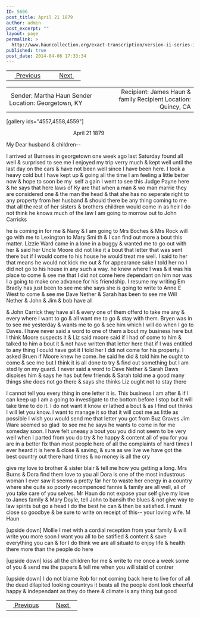 ```yaml
---
ID: 5606
post_title: April 21 1879
author: admin
post_excerpt: ""
layout: page
permalink: >
  http://www.hauncollection.org/exact-transcription/version-ii-series-iv/april-21-1879/
published: true
post_date: 2014-04-06 17:33:34
---
```

<table style="width: 100%;" align="center">
<tbody>
<tr>
<td width="50%"> <a href="http://www.hauncollection.org/version-2/version-ii-series-iv/july-18-1878/"><img src="https://lh3.googleusercontent.com/-EFJpxxNiPNw/VqgtWBCZrMI/AAAAAAAAAFU/WfY4lPFWWkg/s800-Ic42/Soeb-Plain-Arrows-8-10px.png" alt="" width="10" height="10" /> Previous</a></td>
<td style="text-align: right;"><a href="http://www.hauncollection.org/version-2/version-ii-series-iv/may-18-1879/">Next <img src="https://lh3.googleusercontent.com/-67k0cYlpXHw/VqgtWKz1MXI/AAAAAAAAAFU/k9PW_Piyurk/s800-Ic42/Soeb-Plain-Arrows-5-10px.png" alt="" width="10" height="10" /></a></td>
</tr>
</tbody>
</table>
<table style="width: 100%;" align="center">
<tbody>
<tr>
<td width="50%"> Sender: Martha Haun
Sender Location: Georgetown, KY</td>
<td style="text-align: right;">Recipient: James Haun &amp; family
Recipient Location: Quincy, CA</td>
</tr>
</tbody>
</table>
[gallery ids="4557,4558,4559"]
<p style="padding-left: 180px;">April 21 1879</p>
My Dear husband &amp; children--

I arrived at Burnses in georgetown one
week ago last Saturday found all well
&amp; surprised to see me I enjoyed my trip
verry much &amp; kept well until the last day
on the cars &amp; have not been well since I
have been here. I took a heavy cold but
I have kept up &amp; going all the time I am
feeling a little better now &amp; hope to soon
be my  self a gain I went to see this
Judge Payne here &amp; he says that here
laws of Ky are that when a man &amp; wo
man marrie they are considered one &amp; the
man the head &amp; that she has no seperate
right to any property from her husband
&amp; should there be any thing coming to
me that all the rest of her sisters &amp;
brothers children would come in as heir
I do not think he knows much of the law
I am going to morrow out to John Carricks

he is coming in for me &amp; Nany &amp; I
am going to Mrs Boches &amp; Mrs Rock
will go with me to Lexington to Mary Smi
th &amp; I can find out more a bout this
matter. Lizzie Ward came in a lone
in a buggy &amp; wanted me to go out with
her &amp; said her Uncle Moore did not
like it a bout that letter that was
sent there but if I would come to his
house he would treat me well. I said
to her that means he would not kick
me out &amp; for appearance sake I told
her no I did not go to his house in
any such a way. he knew where I was
&amp; it was his place to come &amp; see me
that I did not come here dependant on him
nor was I a going to make one advance
for his friendship. I resume my writing
Em Bradly has just been to see me she says she
is going to write to Anne E West to come &amp; see me
Dave Nether &amp; Sarah has been to see me
Will Nether &amp; John &amp; Jim &amp; bob have all

&amp; John Carrick they have all &amp; every one
of them offerd to take me any &amp; every
where I want to go &amp; all want me to go
&amp; stay with them. Bryen was in to
see me yesterday &amp; wants me to go
&amp; see him which I will do when I go to
Daves. I have never said a word to one
of them a bout my business here but
I think Moore suspects it &amp; Liz said moore
said if I had of come to him &amp; talked to
him a bout it &amp; not have written that letter
here that if I was entitled to any thing
I could have got it I told her I ddi not come
for his property. I asked Bruen if Moore
knew he come. he said he did &amp; told him he
ought to come &amp; see me but I think it is all
done to try &amp; find out something but I am sted
ly on my guard. I never said a word to
Dave Nether &amp; Sarah Daws dispises him &amp;
says he has but few friends &amp; Sarah told
me a good many things she does not go there
&amp; says she thinks Liz ought not to stay there

I cannot tell you every thing in one letter
it is. This business I am after &amp; if I can
keep up I am a going to investigate to
the bottom before I stop but it will
take time to do it. I do not want it know
er lathed a bout &amp; as I find out thinks
I will let you know. I want to manage
it so that it will cost me as little as possible
I wish you would send me that letter you
got from Buz Graves Jim Ware seemed
so glad  to see me he says he wants to
come in for me someday soon. I have
felt uneasy a bout you you did not seem to
be very well when I parted from you do try
&amp; he happy &amp; content all of you for you
are in a better fix than most people here
of all the complaints of hard times I ever
heard it is here &amp; close &amp; saving, &amp; sure
as we live we have got the best country out
there hard times &amp; no money is all the cry

give my love to brother &amp; sister
blair &amp; tell me how you getting
a long. Mrs Burns &amp; Dora find
them love to you all Dora is one
of the most industrous woman I
ever saw it seems a pretty far
her to waste her energy in a
country where she quite so poorly
recompenced fannie &amp; family are
all well, all of you take care of you
selves. Mr Haun do not expose your
self give my love to Janes family
&amp; Mary Doyle, tell John to bansih the
blues &amp; not give way to law spirits
but go a head I do the best he can &amp;
then be satisfied. I must close so
goodbye &amp; be sure to write on receipt
of this-- your loving wife.
M Haun

[upside down]
Mollie I met with a cordial reception from your family &amp; will write you more soon
I want you all to be satified &amp; content &amp; save everything you can &amp; for I do
think we are all situatd to enjoy life &amp; health there more than the people do here

[upside down]
kiss all the children for me &amp; write to
me once a week some of you &amp; send me the
papers &amp; tell me when you will staid
of contrer

[upside down]
I do not blame Rob for not coming back
here to live for of all the dead dilapited
looking countrys it beats all the people
dont look cheerful happy &amp; independant as they
do there &amp; climate is any thing but good

<table style="width: 100%;" align="center">
<tbody>
<tr>
<td width="50%"> <a href="http://www.hauncollection.org/version-2/version-ii-series-iv/july-18-1878/"><img src="https://lh3.googleusercontent.com/-EFJpxxNiPNw/VqgtWBCZrMI/AAAAAAAAAFU/WfY4lPFWWkg/s800-Ic42/Soeb-Plain-Arrows-8-10px.png" alt="" width="10" height="10" /> Previous</a></td>
<td style="text-align: right;"><a href="http://www.hauncollection.org/version-2/version-ii-series-iv/may-18-1879/">Next <img src="https://lh3.googleusercontent.com/-67k0cYlpXHw/VqgtWKz1MXI/AAAAAAAAAFU/k9PW_Piyurk/s800-Ic42/Soeb-Plain-Arrows-5-10px.png" alt="" width="10" height="10" /></a></td>
</tr>
</tbody>
</table>